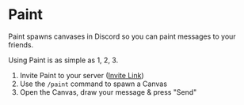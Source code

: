 # Paint
Paint spawns canvases in Discord so you can paint messages to your friends.

Using Paint is as simple as 1, 2, 3. 

1. Invite Paint to your server ([Invite Link](https://discord.com/api/oauth2/authorize?client_id=1066192909109567489&permissions=296960&scope=bot))
2. Use the `/paint` command to spawn a Canvas
3. Open the Canvas, draw your message & press "Send" 
